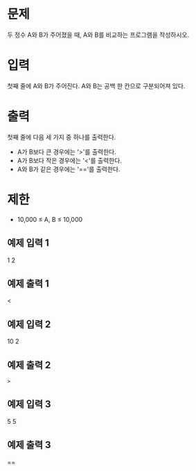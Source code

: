 문제
========
두 정수 A와 B가 주어졌을 때, A와 B를 비교하는 프로그램을 작성하시오.

입력
=======
첫째 줄에 A와 B가 주어진다. A와 B는 공백 한 칸으로 구분되어져 있다.

출력
=========
첫째 줄에 다음 세 가지 중 하나를 출력한다.

- A가 B보다 큰 경우에는 '>'를 출력한다.
- A가 B보다 작은 경우에는 '<'를 출력한다.
- A와 B가 같은 경우에는 '=='를 출력한다.

제한
========
- 10,000 ≤ A, B ≤ 10,000

예제 입력 1 
-------
1 2

예제 출력 1 
-------
<

예제 입력 2 
--------
10 2

예제 출력 2
-------
`>`

예제 입력 3 
-------
5 5

예제 출력 3 
-------
==
